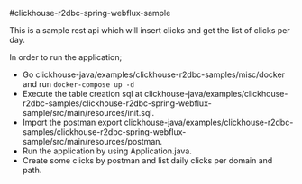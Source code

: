 #clickhouse-r2dbc-spring-webflux-sample

This is a sample rest api which will insert clicks and get the list of clicks per day.

In order to run the application;

- Go clickhouse-java/examples/clickhouse-r2dbc-samples/misc/docker and run `docker-compose up -d`
- Execute the table creation sql at clickhouse-java/examples/clickhouse-r2dbc-samples/clickhouse-r2dbc-spring-webflux-sample/src/main/resources/init.sql.
- Import the postman export clickhouse-java/examples/clickhouse-r2dbc-samples/clickhouse-r2dbc-spring-webflux-sample/src/main/resources/postman.
- Run the application by using Application.java.
- Create some clicks by postman and list daily clicks per domain and path.
